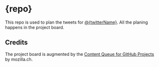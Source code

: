 # {repo}
This repo is used to plan the tweets for [@{twitterName}](https://twitter.com/{twitterName}).
All the planing happens in the project board.

## Credits
The project board is augmented by the [Content Queue for GitHub Projects](https://github.com/mozillach/gh-projects-content-queue) by mozilla.ch.
